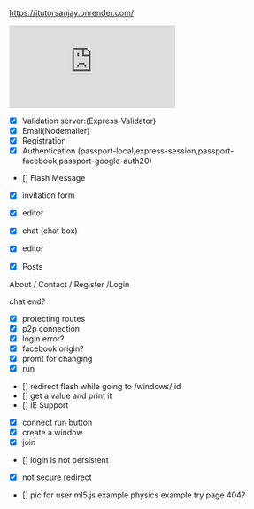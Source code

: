 https://itutorsanjay.onrender.com/


![git hub ](https://github.com/thisismrsanjay/i2tr/blob/master/i2tr.pdf)
* [x] Validation server:(Express-Validator)
* [x] Email(Nodemailer)
* [x] Registration 
* [x] Authentication (passport-local,express-session,passport-facebook,passport-google-auth20) 
* [] Flash Message
* [x] invitation form 
* [x] editor
* [x] chat (chat box)
* [x] editor
* [x] Posts




About / Contact / Register /Login

chat end?
* [x] protecting routes
* [x] p2p connection
* [x] login error?
* [x] facebook origin?
* [x] promt for changing
* [x] run 
* [] redirect flash while going to /windows/:id
* []  get a value and print it   
* [] IE Support
* [x] connect run button
* [x]  create a window
* [x]  join
* [] login is not persistent
* [x] not secure redirect
* [] pic for user
ml5.js example 
physics example try page
404?
